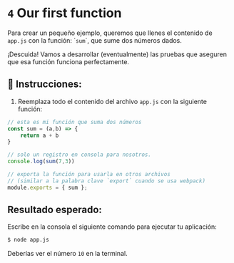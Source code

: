 # `4` Our first function

Para crear un pequeño ejemplo, queremos que llenes el contenido de `app.js` con la función: ´`sum`´, que sume dos números dados. 

¡Descuida! Vamos a desarrollar (eventualmente) las pruebas que aseguren que esa función funciona perfectamente.

## 📝 Instrucciones:

1. Reemplaza todo el contenido del archivo `app.js` con la siguiente función:

```js
// esta es mi función que suma dos números
const sum = (a,b) => {
    return a + b
}

// solo un registro en consola para nosotros.
console.log(sum(7,3))

// exporta la función para usarla en otros archivos 
// (similar a la palabra clave `export` cuando se usa webpack)
module.exports = { sum };
```

## Resultado esperado:

Escribe en la consola el siguiente comando para ejecutar tu aplicación:

```bash
$ node app.js
```

Deberías ver el número `10` en la terminal.